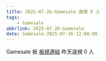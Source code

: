 ```yaml
---
title: 2025-07-26-Gamesale 違規 0 人
tags:
    - Gamesale
abbrlink: 2025-07-26-Gamesale
date: Gamesale-2025-07-26 12:00:00
---
```

Gamesale 板 [板規連結](https://www.ptt.cc/bbs/Gossiping/M.1637425085.A.07D.html)
昨天違規 0 人
